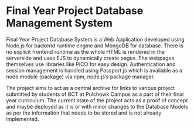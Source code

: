 # Final Year Project Database Management System

Final Year Project Database System is a Web Application developed using Node.js for backend runtime engine and MongoDB for database. 
There is no explicit frontend runtime as the whole HTML is rendered in the serverside and uses EJS to dynamically create pages. 
The webpages themselves use libraries like PICO for easy design. Authentication and session management is handled using Passport.js which is available as a node module (package) via npm, node.js’s package manager.

The project aims to act as a central archive for links to various project submitted by students of BCT at Pulchowk Campus as a part of their final year curriculum.
The current state of the project acts as a proof of concept and maybe deployed as it is or with minor changes to the Database Models as per the information that needs to be stored and is not already implemented.
